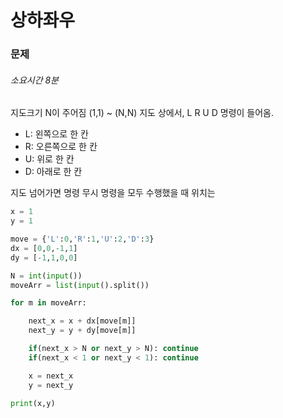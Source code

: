 # 상하좌우

### 문제

###### 소요시간 8분

지도크기 N이 주어짐
(1,1) ~ (N,N) 지도 상에서,
L R U D 명령이 들어옴.

- L: 왼쪽으로 한 칸
- R: 오른쪽으로 한 칸
- U: 위로 한 칸
- D: 아래로 한 칸

지도 넘어가면 명령 무시
명령을 모두 수행했을 때 위치는

```Python
x = 1
y = 1

move = {'L':0,'R':1,'U':2,'D':3}
dx = [0,0,-1,1]
dy = [-1,1,0,0]

N = int(input())
moveArr = list(input().split())

for m in moveArr:

    next_x = x + dx[move[m]]
    next_y = y + dy[move[m]]

    if(next_x > N or next_y > N): continue
    if(next_x < 1 or next_y < 1): continue

    x = next_x
    y = next_y

print(x,y)
```
